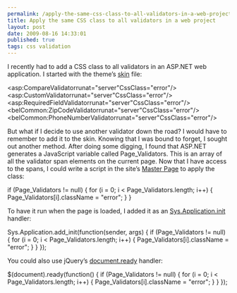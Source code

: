 ```yaml
---
permalink: /apply-the-same-css-class-to-all-validators-in-a-web-project
title: Apply the same CSS class to all validators in a web project 
layout: post
date: 2009-08-16 14:33:01
published: true
tags: css validation
---
```



I recently had to add a CSS class to all validators in an ASP.NET web application. I started with the theme’s [skin](http://msdn.microsoft.com/en-us/library/ykzx33wh.aspx) file:

<span class="kwrd"><</span><span class="html">asp:CompareValidator</span><span class="attr">runat</span><span class="kwrd">="server"</span><span class="attr">CssClass</span><span class="kwrd">="error"</span><span class="kwrd">/></span><span class="kwrd"><</span><span class="html">asp:CustomValidator</span><span class="attr">runat</span><span class="kwrd">="server"</span><span class="attr">CssClass</span><span class="kwrd">="error"</span><span class="kwrd">/></span><span class="kwrd"><</span><span class="html">asp:RequiredFieldValidator</span><span class="attr">runat</span><span class="kwrd">="server"</span><span class="attr">CssClass</span><span class="kwrd">="error"</span><span class="kwrd">/></span><span class="kwrd"><</span><span class="html">belCommon:ZipCodeValidator</span><span class="attr">runat</span><span class="kwrd">="server"</span><span class="attr">CssClass</span><span class="kwrd">="error"</span><span class="kwrd">/></span><span class="kwrd"><</span><span class="html">belCommon:PhoneNumberValidator</span><span class="attr">runat</span><span class="kwrd">="server"</span><span class="attr">CssClass</span><span class="kwrd">="error"</span><span class="kwrd">/></span>

But what if I decide to use another validator down the road? I would have to remember to add it to the skin. Knowing that I was bound to forget, I sought out another method. After doing some digging, I found that ASP.NET generates a JavaScript variable called Page_Validators. This is an array of all the validator span elements on the current page. Now that I have access to the spans, I could write a script in the site’s [Master Page](http://msdn.microsoft.com/en-us/library/wtxbf3hh.aspx) to apply the class:

<span class="kwrd">if</span> (Page_Validators != <span class="kwrd">null</span>) { <span class="kwrd">for</span> (i = 0; i < Page_Validators.length; i++) { Page_Validators[i].className = <span class="str">"error"</span>; } }

To have it run when the page is loaded, I added it as an [Sys.Application.init](http://msdn.microsoft.com/en-us/library/bb397532.aspx) handler:

Sys.Application.add_init(<span class="kwrd">function</span>(sender, args) { <span class="kwrd">if</span> (Page_Validators != <span class="kwrd">null</span>) { <span class="kwrd">for</span> (i = 0; i < Page_Validators.length; i++) { Page_Validators[i].className = <span class="str">"error"</span>; } } });

You could also use jQuery’s [document.ready](http://docs.jquery.com/Events/ready#fn) handler:

$(document).ready(<span class="kwrd">function</span>() { <span class="kwrd">if</span> (Page_Validators != <span class="kwrd">null</span>) { <span class="kwrd">for</span> (i = 0; i < Page_Validators.length; i++) { Page_Validators[i].className = <span class="str">"error"</span>; } } });


